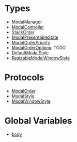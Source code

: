 # Types

  - [ModalManager](/Documentation/ModalManager/ModalManager)
  - [ModalController](/Documentation/ModalManager/ModalController)
  - [StackOrder](/Documentation/ModalManager/StackOrder)
  - [ModalPresentableState](/Documentation/ModalManager/ModalPresentableState)
  - [ModalOrderPriority](/Documentation/ModalManager/ModalOrderPriority)
  - [ModalOrderOptions](/Documentation/ModalManager/ModalOrderOptions):
    TODO
  - [DefaultModalStyle](/Documentation/ModalManager/DefaultModalStyle)
  - [ResizableModalWindowStyle](/Documentation/ModalManager/ResizableModalWindowStyle)

# Protocols

  - [ModalOrder](/Documentation/ModalManager/ModalOrder)
  - [ModalStyle](/Documentation/ModalManager/ModalStyle)
  - [ModalWindowStyle](/Documentation/ModalManager/ModalWindowStyle)

# Global Variables

  - [body](/Documentation/ModalManager/body)
